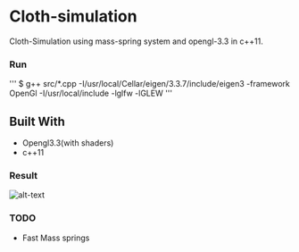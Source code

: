 # Cloth-simulation

Cloth-Simulation using mass-spring system and opengl-3.3 in c++11.

### Run
'''
    $ g++ src/*.cpp -I/usr/local/Cellar/eigen/3.3.7/include/eigen3 -framework OpenGl -I/usr/local/include -lglfw -lGLEW
'''

## Built With
* Opengl3.3(with shaders)
* c++11

### Result
![alt-text](https://j.gifs.com/1WY7xG.gif)

### TODO
* Fast Mass springs


